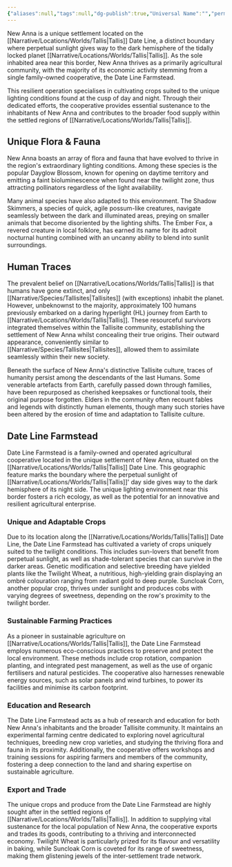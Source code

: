 ```yaml
---
{"aliases":null,"tags":null,"dg-publish":true,"Universal Name":"","permalink":"/narrative/locations/on-planet-locations/tallis/new-anna/","dgPassFrontmatter":true}
---
```


New Anna is a unique settlement located on the [[Narrative/Locations/Worlds/Tallis\|Tallis]] Date Line, a distinct boundary where perpetual sunlight gives way to the dark hemisphere of the tidally locked planet [[Narrative/Locations/Worlds/Tallis\|Tallis]]. As the sole inhabited area near this border, New Anna thrives as a primarily agricultural community, with the majority of its economic activity stemming from a single family-owned cooperative, the Date Line Farmstead.

This resilient operation specialises in cultivating crops suited to the unique lighting conditions found at the cusp of day and night. Through their dedicated efforts, the cooperative provides essential sustenance to the inhabitants of New Anna and contributes to the broader food supply within the settled regions of [[Narrative/Locations/Worlds/Tallis\|Tallis]].

## Unique Flora & Fauna

New Anna boasts an array of flora and fauna that have evolved to thrive in the region's extraordinary lighting conditions. Among these species is the popular Dayglow Blossom, known for opening on daytime territory and emitting a faint bioluminescence when found near the twilight zone, thus attracting pollinators regardless of the light availability.  

Many animal species have also adapted to this environment. The Shadow Skimmers, a species of quick, agile possum-like creatures, navigate seamlessly between the dark and illuminated areas, preying on smaller animals that become disoriented by the lighting shifts. The Ember Fox, a revered creature in local folklore, has earned its name for its adroit nocturnal hunting combined with an uncanny ability to blend into sunlit surroundings.

## Human Traces

The prevalent belief on [[Narrative/Locations/Worlds/Tallis\|Tallis]] is that humans have gone extinct, and only [[Narrative/Species/Tallisites\|Tallisites]] (with exceptions) inhabit the planet. However, unbeknownst to the majority, approximately 100 humans previously embarked on a daring hyperlight (HL) journey from Earth to [[Narrative/Locations/Worlds/Tallis\|Tallis]]. These resourceful survivors integrated themselves within the Tallisite community, establishing the settlement of New Anna whilst concealing their true origins. Their outward appearance, conveniently similar to [[Narrative/Species/Tallisites\|Tallisites]], allowed them to assimilate seamlessly within their new society.

Beneath the surface of New Anna's distinctive Tallisite culture, traces of humanity persist among the descendants of the last Humans. Some venerable artefacts from Earth, carefully passed down through families, have been repurposed as cherished keepsakes or functional tools, their original purpose forgotten. Elders in the community often recount fables and legends with distinctly human elements, though many such stories have been altered by the erosion of time and adaptation to Tallisite culture.

## Date Line Farmstead

Date Line Farmstead is a family-owned and operated agricultural cooperative located in the unique settlement of New Anna, situated on the [[Narrative/Locations/Worlds/Tallis\|Tallis]] Date Line. This geographic feature marks the boundary where the perpetual sunlight of [[Narrative/Locations/Worlds/Tallis\|Tallis]]' day side gives way to the dark hemisphere of its night side. The unique lighting environment near this border fosters a rich ecology, as well as the potential for an innovative and resilient agricultural enterprise.

### Unique and Adaptable Crops

Due to its location along the [[Narrative/Locations/Worlds/Tallis\|Tallis]] Date Line, the Date Line Farmstead has cultivated a variety of crops uniquely suited to the twilight conditions. This includes sun-lovers that benefit from perpetual sunlight, as well as shade-tolerant species that can survive in the darker areas. Genetic modification and selective breeding have yielded plants like the Twilight Wheat, a nutritious, high-yielding grain displaying an ombré colouration ranging from radiant gold to deep purple. Suncloak Corn, another popular crop, thrives under sunlight and produces cobs with varying degrees of sweetness, depending on the row's proximity to the twilight border.

### Sustainable Farming Practices

As a pioneer in sustainable agriculture on [[Narrative/Locations/Worlds/Tallis\|Tallis]], the Date Line Farmstead employs numerous eco-conscious practices to preserve and protect the local environment. These methods include crop rotation, companion planting, and integrated pest management, as well as the use of organic fertilisers and natural pesticides. The cooperative also harnesses renewable energy sources, such as solar panels and wind turbines, to power its facilities and minimise its carbon footprint.

### Education and Research

The Date Line Farmstead acts as a hub of research and education for both New Anna's inhabitants and the broader Tallisite community. It maintains an experimental farming centre dedicated to exploring novel agricultural techniques, breeding new crop varieties, and studying the thriving flora and fauna in its proximity. Additionally, the cooperative offers workshops and training sessions for aspiring farmers and members of the community, fostering a deep connection to the land and sharing expertise on sustainable agriculture.

### Export and Trade

The unique crops and produce from the Date Line Farmstead are highly sought after in the settled regions of [[Narrative/Locations/Worlds/Tallis\|Tallis]]. In addition to supplying vital sustenance for the local population of New Anna, the cooperative exports and trades its goods, contributing to a thriving and interconnected economy. Twilight Wheat is particularly prized for its flavour and versatility in baking, while Suncloak Corn is coveted for its range of sweetness, making them glistening jewels of the inter-settlement trade network.